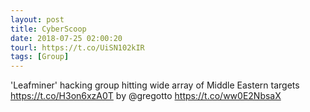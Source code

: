```yaml
---
layout: post
title: CyberScoop
date: 2018-07-25 02:00:20
tourl: https://t.co/UiSN102kIR
tags: [Group]
---
```

'Leafminer' hacking group hitting wide array of Middle Eastern targets  https://t.co/H3on6xzA0T by @gregotto https://t.co/ww0E2NbsaX